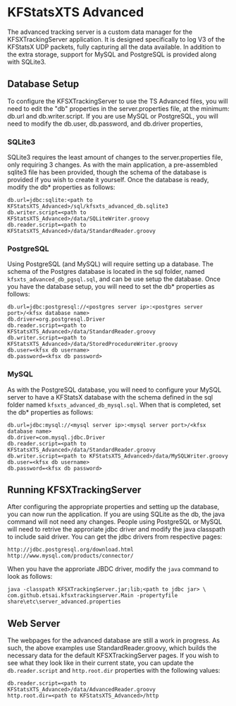 KFStatsXTS Advanced
===================
The advanced tracking server is a custom data manager for the KFSXTrackingServer application.  It is designed specifically to log V3 of the KFStatsX UDP packets, fully capturing all the data available.  In addition to the extra storage, support for MySQL and PostgreSQL is provided along with SQLite3.

## Database Setup
To configure the KFSXTrackingServer to use the TS Advanced files, you will need to edit the "db" properties in the server.properties file, at the minimum: db.url and db.writer.script.  If you are use MySQL or PostgreSQL, you will need to modify the db.user, db.password, and db.driver properties,

### SQLite3
SQLite3 requires the least amount of changes to the server.properties file, only requiring 3 changes.  As with the main application, a pre-assembled sqlite3 file has been provided, though the schema of the database is provided if you wish to create it yourself.  Once the database is ready, modify the db* properties as follows:

    db.url=jdbc:sqlite:<path to KFStatsXTS_Advanced>/sql/kfsxts_advanced_db.sqlite3
    db.writer.script=<path to KFStatsXTS_Advanced>/data/SQLiteWriter.groovy
    db.reader.script=<path to KFStatsXTS_Advanced>/data/StandardReader.groovy
    
### PostgreSQL
Using PostgreSQL (and MySQL) will require setting up a database.  The schema of the Postgres database is located in the sql folder, named `kfsxts_advanced_db_pgsql.sql`, and can be use setup the database.  Once you have the database setup, you will need to set the db* properties as follows:

    db.url=jdbc:postgresql://<postgres server ip>:<postgres server port>/<kfsx database name>
    db.driver=org.postgresql.Driver
    db.reader.script=<path to KFStatsXTS_Advanced>/data/StandardReader.groovy
    db.writer.script=<path to KFStatsXTS_Advanced>/data/StoredProcedureWriter.groovy
    db.user=<kfsx db username>
    db.password=<kfsx db password>

### MySQL
As with the PostgreSQL database, you will need to configure your MySQL server to have a KFStatsX database with the schema defined in the sql folder named `kfsxts_advanced_db_mysql.sql`.  When that is completed, set the db* properties as follows:

    db.url=jdbc:mysql://<mysql server ip>:<mysql server port>/<kfsx database name>
    db.driver=com.mysql.jdbc.Driver
    db.reader.script=<path to KFStatsXTS_Advanced>/data/StandardReader.groovy
    db.writer.script=<path to KFStatsXTS_Advanced>/data/MySQLWriter.groovy
    db.user=<kfsx db username>
    db.password=<kfsx db password>

## Running KFSXTrackingServer
After configuring the appropriate properties and setting up the database, you can now run the application.  If you are using SQLite as the db, the java command will not need any changes.  People using PostgreSQL or MySQL will need to retrive the approriate jdbc driver and modify the java classpath to include said driver.  You can get the jdbc drivers from respective pages:

    http://jdbc.postgresql.org/download.html
    http://www.mysql.com/products/connector/

When you have the approriate JBDC driver, modify the `java` command to look as follows:

    java -classpath KFSXTrackingServer.jar;lib;<path to jdbc jar> \
    com.github.etsai.kfsxtrackingserver.Main -propertyfile share\etc\server_advanced.properties

## Web Server
The webpages for the advanced database are still a work in progress.  As such, the above examples use StandardReader.groovy, which builds the necessary data for the default KFSXTrackingServer pages.  If you wish to see what they look like in their current state, you can update the `db.reader.script` and `http.root.dir` properties with the following values:

    db.reader.script=<path to KFStatsXTS_Advanced>/data/AdvancedReader.groovy
    http.root.dir=<path to KFStatsXTS_Advanced>/http
